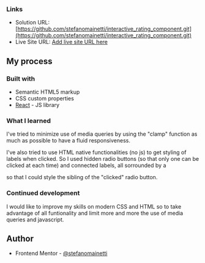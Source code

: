 ### Links

- Solution URL: [https://github.com/stefanomainetti/interactive_rating_component.git](https://github.com/stefanomainetti/interactive_rating_component.git)
- Live Site URL: [Add live site URL here](https://your-live-site-url.com)

## My process

### Built with

- Semantic HTML5 markup
- CSS custom properties
- [React](https://reactjs.org/) - JS library

### What I learned

I've tried to minimize use of media queries by using the "clamp" function as much as possible to have a fluid responsiveness.

I've also tried to use HTML native functionalities (no js) to get styling of labels when clicked. So I used hidden radio buttons (so that only one can be clicked at each time) and connected labels, all sorrounded by a <div> so that I could style the sibling of the "clicked" radio button.

### Continued development

I would like to improve my skills on modern CSS and HTML so to take advantage of all funtionality and limit more and more the use of media queries and javascript.

## Author

- Frontend Mentor - [@stefanomainetti](https://www.frontendmentor.io/profile/stefanomainetti)
